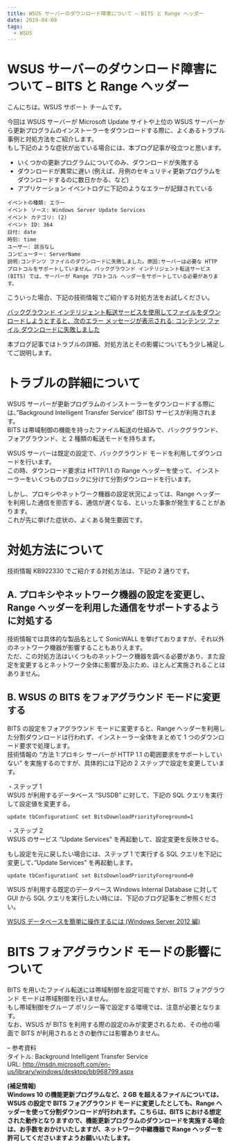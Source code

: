 ```yaml
---
title: WSUS サーバーのダウンロード障害について – BITS と Range ヘッダー
date: 2019-04-09
tags:
  - WSUS
---
```


# WSUS サーバーのダウンロード障害について – BITS と Range ヘッダー  

こんにちは。WSUS サポート チームです。  
  
今回は WSUS サーバーが Microsoft Update サイトや上位の WSUS サーバーから更新プログラムのインストーラーをダウンロードする際に、よくあるトラブル事例と対処方法をご紹介します。  
もし下記のような症状が出ている場合には、本ブログ記事が役立つと思います。  
  
- いくつかの更新プログラムについてのみ、ダウンロードが失敗する  
- ダウンロードが異常に遅い (例えば、月例のセキュリティ更新プログラムをダウンロードするのに数日かかる、など)  
- アプリケーション イベントログに下記のようなエラーが記録されている  

```
イベントの種類: エラー
イベント ソース: Windows Server Update Services
イベント カテゴリ: (2)
イベント ID: 364
日付: date
時刻: time
ユーザー: 該当なし
コンピューター: ServerName
説明:コンテンツ ファイルのダウンロードに失敗しました。原因:サーバーは必要な HTTP プロトコルをサポートしていません。バックグラウンド インテリジェント転送サービス (BITS) では、サーバーが Range プロトコル ヘッダーをサポートしている必要があります。
```
  
こういった場合、下記の技術情報でご紹介する対処方法をお試しください。  

[バックグラウンド インテリジェント転送サービスを使用してファイルをダウンロードしようとすると、次のエラー メッセージが表示される: コンテンツ ファイル ダウンロードに失敗しました](http://support.microsoft.com/kb/922330/ja)
  
本ブログ記事ではトラブルの詳細、対処方法とその影響についてもう少し補足してご説明します。  
  
# トラブルの詳細について  
WSUS サーバーが更新プログラムのインストーラーをダウンロードする際には、”Background Intelligent Transfer Service” (BITS) サービスが利用されます。  
BITS は帯域制御の機能を持ったファイル転送の仕組みで、バックグラウンド、フォアグラウンド、と 2 種類の転送モードを持ちます。  
  
WSUS サーバーは既定の設定で、バックグラウンド モードを利用してダウンロードを行います。  
この時、ダウンロード要求は HTTP/1.1 の Range ヘッダーを使って、インストーラーをいくつものブロックに分けて分割ダウンロードを行います。  
  
しかし、プロキシやネットワーク機器の設定状況によっては、Range ヘッダーを利用した通信を拒否する、通信が遅くなる、といった事象が発生することがあります。  
これが先に挙げた症状の、よくある発生要因です。  
  
# 対処方法について  
技術情報 KB922330 でご紹介する対処方法は、下記の 2 通りです。  
  
## A. プロキシやネットワーク機器の設定を変更し、Range ヘッダーを利用した通信をサポートするように対処する  
技術情報では具体的な製品名として SonicWALL を挙げておりますが、それ以外のネットワーク機器が影響することもありえます。  
ただ、この対処方法はいくつものネットワーク機器を調べる必要があり、また設定を変更するとネットワーク全体に影響が及ぶため、ほとんど実施されることはありません。  
  
## B. WSUS の BITS をフォアグラウンド モードに変更する  
BITS の設定をフォアグラウンド モードに変更すると、Range ヘッダーを利用した分割ダウンロードは行われず、インストーラー全体をまとめて 1 つのダウンロード要求で処理します。  
技術情報の “方法 1:プロキシ サーバーが HTTP 1.1 の範囲要求をサポートしていない” を実施するのですが、具体的には下記の 2 ステップで設定を変更しています。  
  
・ステップ 1  
WSUS が利用するデータベース “SUSDB” に対して、下記の SQL クエリを実行して設定値を変更する。  
  
`update tbConfigurationC set BitsDownloadPriorityForeground=1`
  
・ステップ 2  
WSUS のサービス “Update Services” を再起動して、設定変更を反映させる。  
  
もし設定を元に戻したい場合には、ステップ 1 で実行する SQL クエリを下記に変更して、”Update Services” を再起動します。  
  
`update tbConfigurationC set BitsDownloadPriorityForeground=0`
  
WSUS が利用する既定のデータベース Windows Internal Database に対して GUI から SQL クエリを実行したい時には、下記のブログ記事をご参照ください。  
  
[WSUS データベースを簡単に操作するには (Windows Server 2012 編)](https://social.msdn.microsoft.com/Forums/ja-JP/f02afeaa-37e9-4ecd-bf95-39f1019ed385/wsus?forum=jpsccmwsus)
  
# BITS フォアグラウンド モードの影響について  
BITS を用いたファイル転送には帯域制御を設定可能ですが、BITS フォアグラウンド モードは帯域制御を行いません。  
もし帯域制御をグループ ポリシー等で設定する環境では、注意が必要となります。  
なお、WSUS が BITS を利用する際の設定のみが変更されるため、その他の場面で BITS が利用されるときの動作には影響ありません。  
  
– 参考資料  
タイトル: Background Intelligent Transfer Service  
URL: http://msdn.microsoft.com/en-us/library/windows/desktop/bb968799.aspx  
  
  
**(補足情報)  
Windows 10 の機能更新プログラムなど、2 GB を超えるファイルについては、WSUS の設定で BITS フォアグラウンド モードに変更したとしても、Range ヘッダーを使って分割ダウンロードが行われます。こちらは、BITS における想定された動作となりますので、機能更新プログラムのダウンロードを実施する場合は、お手数をおかけいたしますが、ネットワーク中継機器で Range ヘッダーを許可してくださいますようお願いいたします。**
